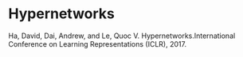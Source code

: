 # Hypernetworks

Ha, David, Dai, Andrew, and Le, Quoc V. Hypernetworks.International Conference on Learning Representations (ICLR), 2017.
